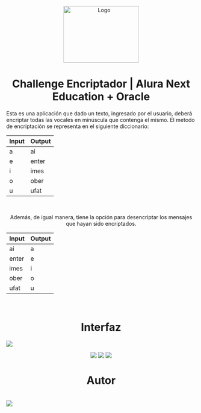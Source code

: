 <p align="center">

<img src="https://i.imgur.com/DMnSbsA.png" alt="Logo" width="200" height="150">

<h1 align="center">Challenge Encriptador | Alura Next Education + Oracle</h1>

Esta es una aplicación que dado un texto, ingresado por el usuario, deberá encriptar todas las vocales en minúscula que contenga el mismo. El metodo de encriptación se representa en el siguiente diccionario: 

<table align="center">
            <thead>
                <tr>
                    <th>Input</th>
                    <th>Output</th>
                </tr>
            </thead>
            <tbody>
                <tr>
                    <td>a</td>
                    <td>ai</td>
                </tr>
                <tr>
                    <td>e</td>
                    <td>enter</td>
                </tr>
                <tr>
                    <td>i</td>
                    <td>imes</td>
                </tr>
              <tr>
                    <td>o</td>
                    <td>ober</td>
                </tr>
              <tr>
                    <td>u</td>
                    <td>ufat</td>
                </tr>
            </tbody>
        </table>

<br/>

<p align="center">Además, de igual manera, tiene la opción para desencriptar los mensajes que hayan sido encriptados.

  <table align="center">
            <thead>
                <tr>
                    <th>Input</th>
                    <th>Output</th>
                </tr>
            </thead>
            <tbody>
                <tr>
                    <td>ai</td>
                    <td>a</td>
                </tr>
                <tr>
                    <td>enter</td>
                    <td>e</td>
                </tr>
                <tr>
                    <td>imes</td>
                    <td>i</td>
                </tr>
              <tr>
                    <td>ober</td>
                    <td>o</td>
                </tr>
              <tr>
                    <td>ufat</td>
                    <td>u</td>
                </tr>
            </tbody>
        </table>

</p>
</p>


<br/>


<p align="center">
<h1 align="center"> Interfaz</h1>
 <img src="https://i.imgur.com/zreSiAo.png">
</p>

<p align="center" dir="auto">
    <img src="https://camo.githubusercontent.com/a35aceeea5d8e64cc6c496e0fca3bc01dea8dbe5f5becad5375f31e70bb7aca3/68747470733a2f2f696d672e736869656c64732e696f2f62616467652f4a6176615363726970742d4645464630313f6c6f676f3d6a617661736372697074266c6f676f436f6c6f723d303030303030267374796c653d666f722d7468652d6261646765">      
    <img src="https://camo.githubusercontent.com/6b67a16c8c2b318fb4d29bd9af95d34eada9191cc228e0769821adaea8995aa8/68747470733a2f2f696d672e736869656c64732e696f2f62616467652f48544d4c2d4543363233313f6c6f676f3d68746d6c35266c6f676f436f6c6f723d464646464646267374796c653d666f722d7468652d6261646765">
    <img src="https://camo.githubusercontent.com/213d17dc072cbf80a9119caa376f598a8a7b5099fbfe75a66cdca5b446cd5ba3/68747470733a2f2f696d672e736869656c64732e696f2f62616467652f4353532d3031413344383f6c6f676f3d63737333266c6f676f436f6c6f723d464646464646267374796c653d666f722d7468652d6261646765">
  </p>

  <p align="center" dir="auto">
    <h1 align="center">Autor</h1>
    <br/>
    <a align="center" href="https://www.linkedin.com/in/luis-escotto-acevedo-84b606272">
      <img src="https://camo.githubusercontent.com/acef1099a38e68e58b2f689437a4685d0359702f92c494390001d8b2d541ee4c/68747470733a2f2f696d672e736869656c64732e696f2f62616467652f4c696e6b6564696e2d3030373262313f6c6f676f3d6c696e6b6564696e266c6f676f436f6c6f723d7768697465267374796c653d666f722d7468652d6261646765">
    </a>
    
  </p>

